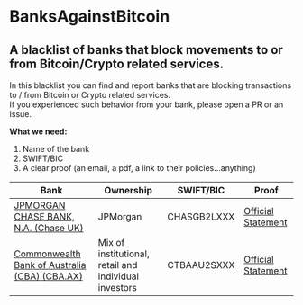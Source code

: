 # BanksAgainstBitcoin
## A blacklist of banks that block movements to or from Bitcoin/Crypto related services. ##

In this blacklist you can find and report banks that are blocking transactions to / from Bitcoin or Crypto related services.
<br>If you experienced such behavior from your bank, please open a PR or an Issue.

**What we need:**
1. Name of the bank
2. SWIFT/BIC
3. A clear proof (an email, a pdf, a link to their policies...anything)

Bank | Ownership | SWIFT/BIC | Proof |
 ------------ | ------------- | ------- | ------- |
[JPMORGAN CHASE BANK, N.A. (Chase UK)](https://www.chase.co.uk/gb/en/) | JPMorgan | CHASGB2LXXX | [Official Statement](https://www.chase.co.uk/gb/en/support/crypto/) | 
[Commonwealth Bank of Australia (CBA) (CBA.AX)](https://www.commbank.com.au/) | Mix of institutional, retail and individual investors |  CTBAAU2SXXX  | [Official Statement](https://www.commbank.com.au/support/security/cryptocurrency-payments.html) | 
